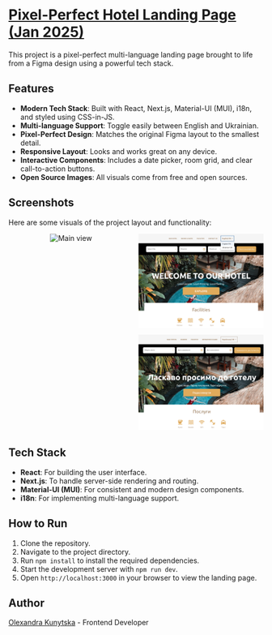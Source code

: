 # <a href="https://" target="_blank"> Pixel-Perfect Hotel Landing Page (Jan 2025)</a>

This project is a pixel-perfect multi-language landing page brought to life from a Figma design using a powerful tech stack.

## Features

- **Modern Tech Stack**: Built with React, Next.js, Material-UI (MUI), i18n, and styled using CSS-in-JS.
- **Multi-language Support**: Toggle easily between English and Ukrainian.
- **Pixel-Perfect Design**: Matches the original Figma layout to the smallest detail.
- **Responsive Layout**: Looks and works great on any device.
- **Interactive Components**: Includes a date picker, room grid, and clear call-to-action buttons.
- **Open Source Images**: All visuals come from free and open sources.

## Screenshots

Here are some visuals of the project layout and functionality:

<div style="display: grid; grid-template-columns: 1fr 1fr; gap: 10px; width: 100%; justify-items: center;">
  <div>
    <img src="./public/screenshots/hotel_full.png" alt="Main view" width="100%" />
  </div>

  <div>
    <img src="./public/screenshots/hotel_lang.png" alt="Lang switcher" width="100%" style="margin-bottom: 10px;" />
    <img src="./public/screenshots/hotel_uk.png" alt="Ukrainian view" width="100%" />
  </div>
</div>

## Tech Stack

- **React**: For building the user interface.
- **Next.js**: To handle server-side rendering and routing.
- **Material-UI (MUI)**: For consistent and modern design components.
- **i18n**: For implementing multi-language support.

## How to Run

1. Clone the repository.
2. Navigate to the project directory.
3. Run `npm install` to install the required dependencies.
4. Start the development server with `npm run dev`.
5. Open `http://localhost:3000` in your browser to view the landing page.

## Author

[Olexandra Kunytska](https://github.com/olexandracodes) - Frontend Developer

